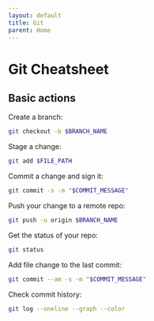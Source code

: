 ```yaml
---
layout: default
title: Git
parent: Home
---
```


# Git Cheatsheet

## Basic actions

Create a branch:

```bash
git checkout -b $BRANCH_NAME
```

Stage a change:

```bash
git add $FILE_PATH
```

Commit a change and sign it:

```bash
git commit -s -m "$COMMIT_MESSAGE"
```

Push your change to a remote repo:

```bash
git push -u origin $BRANCH_NAME
```

Get the status of your repo:

```bash
git status
```

Add file change to the last commit:

```bash
git commit --am -s -m "$COMMIT_MESSAGE"
```

Check commit history:

```bash
git log --oneline --graph --color
```